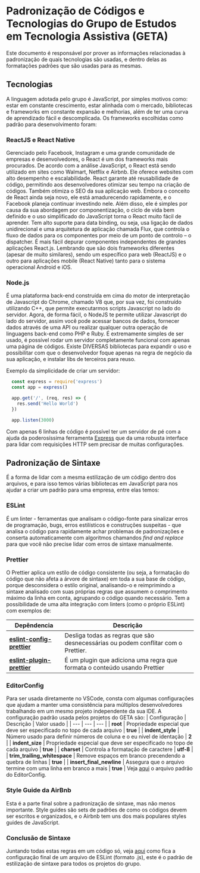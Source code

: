 # Padronização de Códigos e Tecnologias do Grupo de Estudos em Tecnologia Assistiva (GETA)
Este documento é responsável por prover as informações relacionadas à padronização de quais tecnologias são usadas, e dentro delas as formatações padrões que são usadas para as mesmas.

## Tecnologias
A linguagem adotada pelo grupo é JavaScript, por simples motivos como: estar em constante crescimento, estar alinhada com o mercado, bibliotecas e frameworks em constante expansão e melhorias, além de ter uma curva de aprendizado fácil e descomplicada.
Os frameworks escolhidas como padrão para desenvolvimento foram:

### ReactJS e React Native
Gerenciado pelo Facebook, Instagram e uma grande comunidade de empresas e desenvolvedores, o React é um dos frameworks mais procurados. De acordo com a análise JavaScript, o React está sendo utilizado em sites como Walmart, Netflix e Airbnb.
Ele oferece websites com alto desempenho e escalabilidade. React garante até reusabilidade de código, permitindo aos desenvolvedores otimizar seu tempo na criação de códigos. Também otimiza o SEO da sua aplicação web. Embora o conceito de React ainda seja novo, ele está amadurecendo rapidamente, e o Facebook planeja continuar investindo nele.
Além disso, ele é simples por causa da sua abordagem por componentização, o ciclo de vida bem definido e o uso simplificado do JavaScript torna o React muito fácil de aprender. Tem alto suporte para data binding, ou seja, usa ligação de dados unidirecional e uma arquitetura de aplicação chamada Flux, que controla o fluxo de dados para os componentes por meio de um ponto de controlo – o dispatcher. É mais fácil depurar componentes independentes de grandes aplicações React.js.
Lembrando que são dois frameworks diferentes (apesar de muito similares), sendo um específico para web (ReactJS) e o outro para aplicações mobile (React Native) tanto para o sistema operacional Android e iOS.

### Node.js
É uma plataforma back-end construída em cima do motor de interpretação de Javascript do Chrome, chamado V8 que, por sua vez, foi construído utilizando C++, que permite executarmos scripts Javascript no lado do servidor.
Agora, de forma fácil, o NodeJS te permite utilizar Javascript do lado do servidor, assim você pode acessar bancos de dados, fornecer dados através de uma API ou realizar qualquer outra operação de linguagens back-end como PHP e Ruby.
É extremamente simples de ser usado, é possível rodar um servidor completamente funcional com apenas uma página de códigos. Existe DIVERSAS bibliotecas para expandir o uso e possibilitar com que o desenvolvedor foque apenas na regra de negócio da sua aplicação, e instalar libs de terceiros para reuso.

Exemplo da simplicidade de criar um servidor:
```javascript
  const express = require('express')
  const app = express()

  app.get('/', (req, res) => {
    res.send('Hello World')
  })

  app.listen(3000)
```
Com apenas 6 linhas de código é possível ter um servidor de pé com a ajuda da poderosíssima ferramenta [Express](https://github.com/expressjs/express) que da uma robusta interface para lidar com requisições HTTP sem precisar de muitas configurações.

## Padronização de Sintaxe
É a forma de lidar com a mesma estilização de um código dentro dos arquivos, e para isso temos várias bibliotecas em JavaScript para nos ajudar a criar um padrão para uma empresa, entre elas temos:

### ESLint  
É um linter - ferramentas que analisam o código-fonte para sinalizar erros de programação, bugs, erros estilísticos e construções suspeitas - que analisa o código para rapidamente achar problemas de padronizações e conserta automaticamente com algoritmos chamandos _find and replace_ para que você não precise lidar com erros de sintaxe manualmente.

### Prettier 
O Prettier aplica um estilo de código consistente (ou seja, a formatação do código que não afeta a árvore de sintaxe) em toda a sua base de código, porque desconsidera o estilo original, analisando-o e reimprimindo a sintaxe analisado com suas próprias regras que assumem o comprimento máximo da linha em conta, agrupando o código quando necessário.
Tem a possibilidade de uma alta integração com linters (como o próprio ESLint) com exemplos de:

| Depêndencia | Descrição |
| --- | --- |
| **[eslint-config-prettier](https://github.com/prettier/eslint-config-prettier)** | Desliga todas as regras que são desnecessárias ou podem conflitar com o Prettier. |
| **[eslint-plugin-prettier](https://github.com/prettier/eslint-plugin-prettier)** | É um plugin que adiciona uma regra que formata o conteúdo usando Prettier |

### EditorConfig
Para ser usada diretamente no VSCode, consta com algumas configurações que ajudam a manter uma consistência para múltiplos desenvolvedores trabalhando em um mesmo projeto independente da sua IDE. A configuração padrão usada pelos projetos do GETA são:
| Configuração | Descrição | Valor usado |
| --- | --- | --- |
| **root** | Propriedade especial que deve ser especificado no topo de cada arquivo | **true** |
| **indent_style** | Número usado para definir números de coluna e o eu nível de identação | **2** |
| **indent_size** | Propriedade especial que deve ser especificado no topo de cada arquivo | **true** |
| **charset** | Controla a formatação de caractere | **utf-8** |
| **trim_trailing_whitespace** | Remove espaços em branco precendendo a quebra de linhas | **true** |
| **insert_final_newline** | Assegura que o arquivo termine com uma linha em branco a mais | **true** |
Veja [aqui](https://gist.github.com/brunodmsi/dab434892e77cebb4b76562edc27782e) o arquivo padrão do EditorConfig.

### Style Guide da AirBnb
Esta é a parte final sobre a padronização de sintaxe, mas não menos importante. Style guides são sets de padrões de como os códigos devem ser escritos e organizados, e o Airbnb tem uns dos mais populares styles guides de JavaScript.

### Conclusão de Sintaxe
Juntando todas estas regras em um código só, veja [aqui](https://gist.github.com/brunodmsi/eadd45469a02833ec91df17079999a1d) como fica a configuração final de um arquivo de ESLint (formato .js), este é o padrão de estilização de sintaxe para todos os projetos do grupo.

